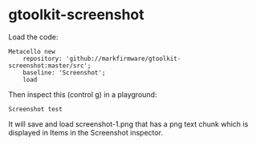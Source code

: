 # gtoolkit-screenshot

Load the code:

    Metacello new
        repository: 'github://markfirmware/gtoolkit-screenshot:master/src';
        baseline: 'Screenshot';
        load

Then inspect this (control g) in a playground:

    Screenshot test

It will save and load screenshot-1.png that has a png text chunk which is displayed in Items in the Screenshot inspector.
